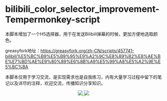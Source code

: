 # bilibili_color_selector_improvement-Tempermonkey-script
本脚本增加了一个H5选择器，用于在发送Bilibili弹幕的时候，更加方便地选取颜色。

greasyfork地址：https://greasyfork.org/zh-CN/scripts/457741-bilibili%E5%BC%B9%E5%B9%95%E9%A2%9C%E8%89%B2%E8%AE%BE%E7%BD%AE%E9%80%89%E6%8B%A9%E5%99%A8%E5%A2%9E%E5%BC%BA

本脚本仅用于学习交流，是实现需求也是自我练习，内有大量学习过程中留下的笔记以及详尽的注释，欢迎交流，传播知识分享知识。
<div align="center">
  <!-- Version -->
  <a href="https://github.com/Byron-Ding/bilibili_color_selector_improvement-Tempermonkey-script">
    <img src="https://img.shields.io/badge/Version-v1.2.7-green">
  </a>
  <!-- License -->
  <a href="[LICENSE](https://www.gnu.org/licenses/agpl-3.0.html)">
    <img src="https://img.shields.io/badge/License-AGPL%20v3-green.svg">
  </a>
</div>
